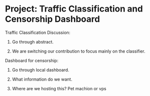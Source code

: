 # Project: Traffic Classification and Censorship Dashboard

Traffic Classification Discussion:

1. Go through abstract.

2. We are switching our contribution to focus mainly on the classifier.

Dashboard for censorship: 

1. Go through local dashboard.

2. What information do we want.

3. Where are we hosting this? Pet machion or vps

